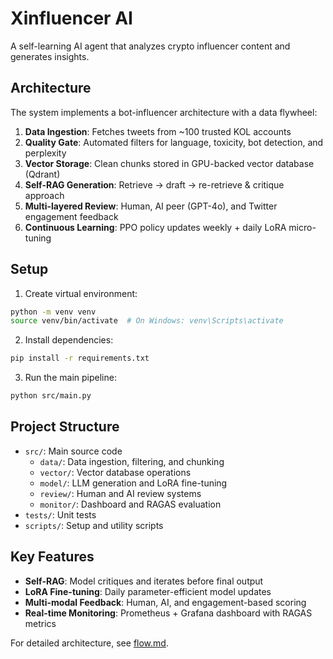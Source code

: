 # Xinfluencer AI

A self-learning AI agent that analyzes crypto influencer content and generates insights.

## Architecture

The system implements a bot-influencer architecture with a data flywheel:

1. **Data Ingestion**: Fetches tweets from ~100 trusted KOL accounts
2. **Quality Gate**: Automated filters for language, toxicity, bot detection, and perplexity
3. **Vector Storage**: Clean chunks stored in GPU-backed vector database (Qdrant)
4. **Self-RAG Generation**: Retrieve → draft → re-retrieve & critique approach
5. **Multi-layered Review**: Human, AI peer (GPT-4o), and Twitter engagement feedback
6. **Continuous Learning**: PPO policy updates weekly + daily LoRA micro-tuning

## Setup

1. Create virtual environment:
```bash
python -m venv venv
source venv/bin/activate  # On Windows: venv\Scripts\activate
```

2. Install dependencies:
```bash
pip install -r requirements.txt
```

3. Run the main pipeline:
```bash
python src/main.py
```

## Project Structure

- `src/`: Main source code
  - `data/`: Data ingestion, filtering, and chunking
  - `vector/`: Vector database operations
  - `model/`: LLM generation and LoRA fine-tuning
  - `review/`: Human and AI review systems
  - `monitor/`: Dashboard and RAGAS evaluation
- `tests/`: Unit tests
- `scripts/`: Setup and utility scripts

## Key Features

- **Self-RAG**: Model critiques and iterates before final output
- **LoRA Fine-tuning**: Daily parameter-efficient model updates
- **Multi-modal Feedback**: Human, AI, and engagement-based scoring
- **Real-time Monitoring**: Prometheus + Grafana dashboard with RAGAS metrics

For detailed architecture, see [flow.md](flow.md). 